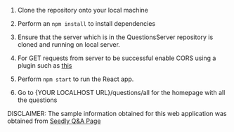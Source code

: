 1. Clone the repository onto your local machine

2. Perform an `npm install` to install dependencies

3. Ensure that the server which is in the QuestionsServer repository is cloned and running on local server.

4. For GET requests from server to be successful enable CORS using a plugin such as [this](https://chrome.google.com/webstore/detail/allow-cors-access-control/lhobafahddgcelffkeicbaginigeejlf?hl=en)

5. Perform `npm start` to run the React app.

6. Go to {YOUR LOCALHOST URL}/questions/all for the homepage with all the questions


DISCLAIMER: The sample information obtained for this web application was obtained from [Seedly Q&A Page](https://seedly.sg/questions)